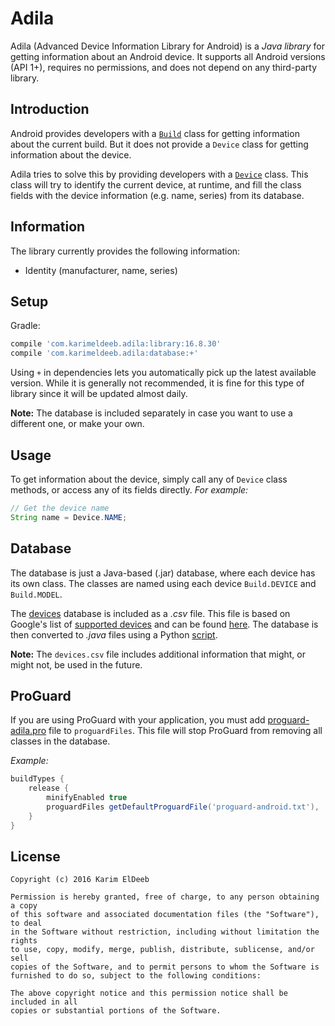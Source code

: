 Adila
=====

Adila (Advanced Device Information Library for Android) is a *Java library* for getting information about an Android device. It supports all Android versions (API 1+), requires no permissions, and does not depend on any third-party library.

Introduction
------------

Android provides developers with a [`Build`][1] class for getting information about the current build. But it does not provide a `Device` class for getting information about the device.

Adila tries to solve this by providing developers with a [`Device`](library/src/main/java/com/karimeldeeb/adila/Device.java) class. This class will try to identify the current device, at runtime, and fill the class fields with the device information (e.g. name, series) from its database.

Information
-----------

The library currently provides the following information:

- Identity (manufacturer, name, series)

Setup
-----

Gradle:

```groovy
compile 'com.karimeldeeb.adila:library:16.8.30'
compile 'com.karimeldeeb.adila:database:+'
```

Using `+` in dependencies lets you automatically pick up the latest available version. While it is generally not recommended, it is fine for this type of library since it will be updated almost daily.

**Note:** The database is included separately in case you want to use a different one, or make your own.

Usage
-----

To get information about the device, simply call any of `Device` class methods, or access any of its fields directly. *For example:*

```java
// Get the device name
String name = Device.NAME;
```

Database
--------

The database is just a Java-based (.jar) database, where each device has its own class. The classes are named using each device `Build.DEVICE` and `Build.MODEL`.

The [devices](devices.csv) database is included as a *.csv* file. This file is based on Google's list of [supported devices][2] and can be found [here][3]. The database is then converted to *.java* files using a Python [script](database/scripts/devices.py).

**Note:** The `devices.csv` file includes additional information that might, or might not, be used in the future.

ProGuard
--------

If you are using ProGuard with your application, you must add [proguard-adila.pro](database/proguard-adila.pro) file to `proguardFiles`. This file will stop ProGuard from removing all classes in the database.

*Example:*

```groovy
buildTypes {
    release {
        minifyEnabled true
        proguardFiles getDefaultProguardFile('proguard-android.txt'), 'proguard-adila.pro'
    }
}
```

License
-------

    Copyright (c) 2016 Karim ElDeeb

    Permission is hereby granted, free of charge, to any person obtaining a copy
    of this software and associated documentation files (the "Software"), to deal
    in the Software without restriction, including without limitation the rights
    to use, copy, modify, merge, publish, distribute, sublicense, and/or sell
    copies of the Software, and to permit persons to whom the Software is
    furnished to do so, subject to the following conditions:

    The above copyright notice and this permission notice shall be included in all
    copies or substantial portions of the Software.

[1]: http://developer.android.com/reference/android/os/Build.html
[2]: http://storage.googleapis.com/play_public/supported_devices.csv
[3]: https://support.google.com/googleplay/answer/1727131
